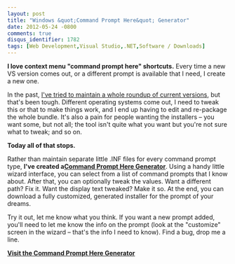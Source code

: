 ```yaml
---
layout: post
title: "Windows &quot;Command Prompt Here&quot; Generator"
date: 2012-05-24 -0800
comments: true
disqus_identifier: 1782
tags: [Web Development,Visual Studio,.NET,Software / Downloads]
---
```

**I love context menu "command prompt here" shortcuts.** Every time a
new VS version comes out, or a different prompt is available that I
need, I create a new one.

In the past, [I've tried to maintain a whole roundup of current
versions](/archive/2007/11/20/command-prompt-here-round-up.aspx), but
that's been tough. Different operating systems come out, I need to tweak
this or that to make things work, and I end up having to edit and
re-package the whole bundle. It's also a pain for people wanting the
installers – you want some, but not all; the tool isn't quite what you
want but you're not sure what to tweak; and so on.

**Today all of that stops.**

Rather than maintain separate little .INF files for every command prompt
type, **I've created a**[**Command Prompt Here
Generator**](/images/App/CommandPromptHere/). Using a handy little
wizard interface, you can select from a list of command prompts that I
know about. After that, you can optionally tweak the values. Want a
different path? Fix it. Want the display text tweaked? Make it so. At
the end, you can download a fully customized, generated installer for
the prompt of your dreams.

Try it out, let me know what you think. If you want a new prompt added,
you'll need to let me know the info on the prompt (look at the
"customize" screen in the wizard – that's the info I need to know). Find
a bug, drop me a line.

[**Visit the Command Prompt Here
Generator**](/images/App/CommandPromptHere/)

